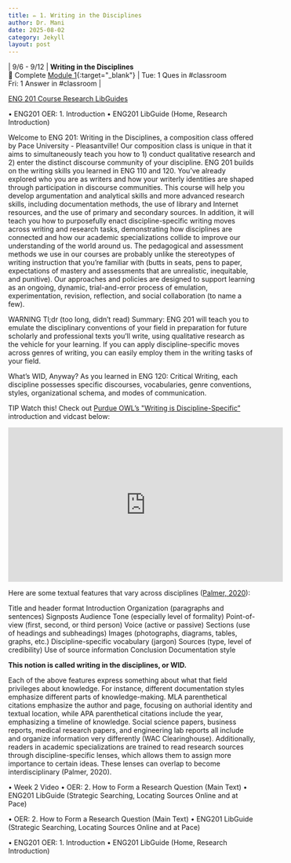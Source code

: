 ```yaml
---
title: ✏️ 1. Writing in the Disciplines
author: Dr. Mani
date: 2025-08-02
category: Jekyll
layout: post
---
```


| 9/6 - 9/12 | **Writing in the Disciplines** <br/> 🔖 Complete [Module 1](/eng201-oer/jekyll/2025-08-02-w2.html){:target="_blank"}  | Tue: 1 Ques in #classroom <br/> Fri: 1 Answer in #classroom |


[ENG 201 Course Research LibGuides](https://classes.pace.edu/d2l/le/content/446377/viewContent/3345568/View)


•	ENG201 OER: 1. Introduction
•	ENG201 LibGuide (Home, Research Introduction)

Welcome to ENG 201: Writing in the Disciplines, a composition class offered by Pace University - Pleasantville! Our composition class is unique in that it aims to simultaneously teach you how to 1) conduct qualitative research and 2) enter the distinct discourse community of your discipline. 
ENG 201 builds on the writing skills you learned in ENG 110 and 120. You’ve already explored who you are as writers and how your writerly identities are shaped through participation in discourse communities. This course will help you develop argumentation and analytical skills and more advanced research skills, including documentation methods, the use of library and Internet resources, and the use of primary and secondary sources. In addition, it will teach you how to purposefully enact discipline-specific writing moves across writing and research tasks, demonstrating how disciplines are connected and how our academic specializations collide to improve our understanding of the world around us.
The pedagogical and assessment methods we use in our courses are probably unlike the stereotypes of writing instruction that you’re familiar with (butts in seats, pens to paper, expectations of mastery and assessments that are unrealistic, inequitable, and punitive). Our approaches and policies are designed to support learning as an ongoing, dynamic, trial-and-error process of emulation, experimentation, revision, reflection, and social collaboration (to name a few). 

WARNING
Tl;dr (too long, didn’t read) Summary: ENG 201 will teach you to emulate the disciplinary conventions of your field in preparation for future scholarly and professional texts you’ll write, using qualitative research as the vehicle for your learning. If you can apply discipline-specific moves across genres of writing, you can easily employ them in the writing tasks of your field.


What’s WID, Anyway?
As you learned in ENG 120: Critical Writing, each discipline possesses specific discourses, vocabularies, genre conventions, styles, organizational schema, and modes of communication. 


TIP
Watch this!
Check out [Purdue OWL’s "Writing is Discipline-Specific”](https://owl.purdue.edu/owl/graduate_writing/introduction_graduate_writing/writing_is_discipline%20specific.html) introduction and vidcast below:

<iframe width="560" height="315" src="https://www.youtube.com/embed/Mao7p2kIkTc?si=I_HaSF2FAbOPYPl6" title="YouTube video player" frameborder="0" allow="accelerometer; autoplay; clipboard-write; encrypted-media; gyroscope; picture-in-picture; web-share" referrerpolicy="strict-origin-when-cross-origin" allowfullscreen></iframe>

Here are some textual features that vary across disciplines ([Palmer, 2020](https://oer.pressbooks.pub/roughwritersguide/chapter/chapter-1/)):


Title and header format
Introduction
Organization (paragraphs and sentences)
Signposts
Audience
Tone (especially level of formality)
Point-of-view (first, second, or third person)
Voice (active or passive)
Sections (use of headings and subheadings)
Images (photographs, diagrams, tables, graphs, etc.)
Discipline-specific vocabulary (jargon)
Sources (type, level of credibility)
Use of source information
Conclusion
Documentation style


**This notion is called writing in the disciplines, or WID.**

Each of the above features express something about what that field privileges about knowledge. For instance, different documentation styles emphasize different parts of knowledge-making. MLA parenthetical citations emphasize the author and page, focusing on authorial identity and textual location, while APA parenthetical citations include the year, emphasizing a timeline of knowledge. Social science papers, business reports, medical research papers, and engineering lab reports all include and organize information very differently (WAC Clearinghouse).
Additionally, readers in academic specializations are trained to read research sources through discipline-specific lenses, which allows them to assign more importance to certain ideas. These lenses can overlap to become interdisciplinary (Palmer, 2020).



•	Week 2 Video
•	OER: 2. How to Form a Research Question (Main Text)
•	ENG201 LibGuide (Strategic Searching, Locating Sources Online and at Pace)



•	OER: 2. How to Form a Research Question (Main Text)
•	ENG201 LibGuide (Strategic Searching, Locating Sources Online and at Pace)


•	ENG201 OER: 1. Introduction
•	ENG201 LibGuide (Home, Research Introduction)